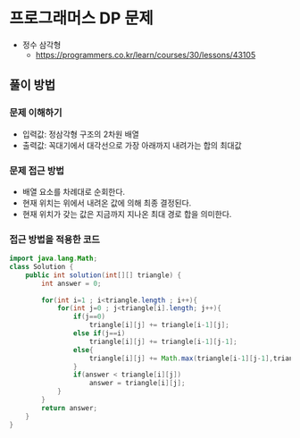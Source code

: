 # 프로그래머스 DP 문제
- 정수 삼각형
    - https://programmers.co.kr/learn/courses/30/lessons/43105

## 풀이 방법
### 문제 이해하기
- 입력값: 정삼각형 구조의 2차원 배열
- 출력값: 꼭대기에서 대각선으로 가장 아래까지 내려가는 합의 최대값
### 문제 접근 방법
- 배열 요소를 차례대로 순회한다.
- 현재 위치는 위에서 내려온 값에 의해 최종 결정된다.
- 현재 위치가 갖는 값은 지금까지 지나온 최대 경로 합을 의미한다.


### 접근 방법을 적용한 코드
```java
import java.lang.Math;
class Solution {
    public int solution(int[][] triangle) {
        int answer = 0;
        
        for(int i=1 ; i<triangle.length ; i++){ 
            for(int j=0 ; j<triangle[i].length; j++){ 
                if(j==0)
                    triangle[i][j] += triangle[i-1][j];
                else if(j==i)
                    triangle[i][j] += triangle[i-1][j-1];
                else{
                    triangle[i][j] += Math.max(triangle[i-1][j-1],triangle[i-1][j]);
                }
                if(answer < triangle[i][j])
                    answer = triangle[i][j];
            }
        }
        return answer;
    }
}
```

